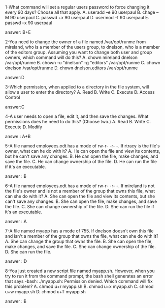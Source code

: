 1-What command will set a regular users password to force changing it every 90 days? Choose all that apply.
A. useradd –e 90 userpaul 
B. chage –M 90 userpaul 
C. passwd +x 90 userpaul
D. usermod –f 90 userpaul 
E. passwd –x 90 userpaul

answer: B+E

2-You need to change the owner of a file named /var/opt/runme from mireland, who is a member of the users group, to dnelson, who is a member of the editors group. Assuming you want to change both user and group owners, which command will do this?
A. chown mireland dnelson /var/opt/runme
B. chown -u "dnelson" -g "editors" /var/opt/runme C. chown dnelson /var/opt/runme
D. chown dnelson.editors /var/opt/runme

answer:D

3-Which permission, when applied to a directory in the file system, will allow a user to enter the directory?
A. Read
B. Write
C. Execute
D. Access Control

answer:C

4-A user needs to open a file, edit it, and then save the changes. What permissions does he need to do this? (Choose two.)
A. Read
B. Write
C. Execute
D. Modify

answe : A+B

5-A file named employees.odt has a mode of rw-r- -r- -. If rtracy is the file's owner, what can he do with it?
A. He can open the file and view its contents, but he can't save any changes. 
B. He can open the file, make changes, and save the file.
C. He can change ownership of the file.
D. He can run the file if it's an executable.

answer : B

6-A file named employees.odt has a mode of rw-r- -r- -. If mireland is not the file's owner and is not a member of the group that owns this file, what can she do with it?
A. She can open the file and view its contents, but she can't save any changes.
B. She can open the file, make changes, and save the file.
C. She can change ownership of the file.
D. She can run the file if it's an executable.

answer : A

7-A file named myapp has a mode of 755. If dnelson doesn't own this file and isn't a member of the group that owns the file, what can she do with it?
A. She can change the group that owns the file.
B. She can open the file, make changes, and save the file. 
C. She can change ownership of the file.
D. She can run the file.
 
 answer : D

8-You just created a new script file named myapp.sh. However, when you try to run it from the command prompt, the bash shell generates an error that says -bash: ./myapp.sh: Permission denied. Which command will fix this problem?
A. chmod u+r myapp.sh
B. chmod u+x myapp.sh 
C. chmod u+w myapp.sh 
D. chmod u+T myapp.sh

answer : B
